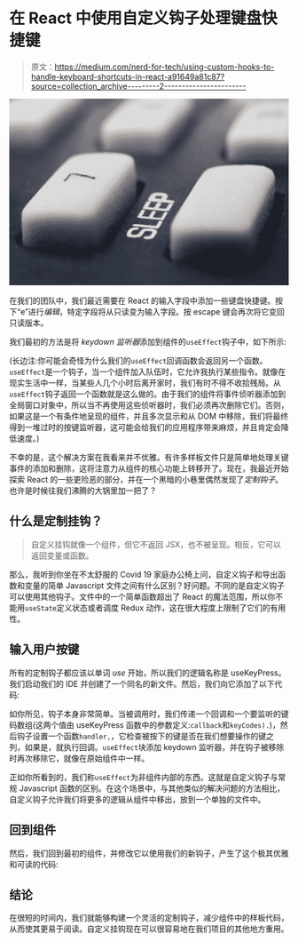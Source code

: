 # 在 React 中使用自定义钩子处理键盘快捷键

> 原文：<https://medium.com/nerd-for-tech/using-custom-hooks-to-handle-keyboard-shortcuts-in-react-a91649a81c87?source=collection_archive---------2----------------------->

![](img/aa18ff022892835086687d4066a4aed7.png)

在我们的团队中，我们最近需要在 React 的输入字段中添加一些键盘快捷键。按下“e”进行*编辑*，特定字段将从只读变为输入字段。按 escape 键会再次将它变回只读版本。

我们最初的方法是将 *keydown 监听器*添加到组件的`useEffect`钩子中，如下所示:

(长边注:你可能会奇怪为什么我们的`useEffect`回调函数会返回另一个函数。`useEffect`是一个钩子，当一个组件加入队伍时，它允许我执行某些指令。就像在现实生活中一样，当某些人几个小时后离开家时，我们有时不得不收拾残局。从`useEffect`钩子返回一个函数就是这么做的。由于我们的组件将事件侦听器添加到全局窗口对象中，所以当不再使用这些侦听器时，我们必须再次删除它们。否则，如果这是一个有条件地呈现的组件，并且多次显示和从 DOM 中移除，我们将最终得到一堆过时的按键监听器，这可能会给我们的应用程序带来麻烦，并且肯定会降低速度。)

不幸的是，这个解决方案在我看来并不优雅。有许多样板文件只是简单地处理关键事件的添加和删除，这将注意力从组件的核心功能上转移开了。现在，我最近开始探索 React 的一些更险恶的部分，并在一个黑暗的小巷里偶然发现了*定制钩子*。也许是时候往我们沸腾的大锅里加一把了？

## 什么是定制挂钩？

> 自定义挂钩就像一个组件，但它不返回 JSX，也不被呈现。相反，它可以返回变量或函数。

那么，我听到你坐在不太舒服的 Covid 19 家庭办公椅上问，自定义钩子和导出函数和变量的简单 Javascript 文件之间有什么区别？好问题。不同的是自定义钩子可以使用其他钩子。文件中的一个简单函数超出了 React 的魔法范围，所以你不能用`useState`定义状态或者调度 Redux 动作，这在很大程度上限制了它们的有用性。

## 输入用户按键

所有的定制钩子都应该以单词 *use* 开始，所以我们的逻辑名称是 useKeyPress。我们启动我们的 IDE 并创建了一个同名的新文件。然后，我们向它添加了以下代码:

如你所见，钩子本身非常简单。当被调用时，我们传递一个回调和一个要监听的键码数组(这两个值由 useKeyPress 函数中的参数定义:`callback`和`keyCodes).`)，然后钩子设置一个函数`handler,`，它检查被按下的键是否在我们想要操作的键之列，如果是，就执行回调。`useEffect`块添加 keydown 监听器，并在钩子被移除时再次移除它，就像在原始组件中一样。

正如你所看到的，我们称`useEffect`为非组件内部的东西。这就是自定义钩子与常规 Javascript 函数的区别。在这个场景中，与其他类似的解决问题的方法相比，自定义钩子允许我们将更多的逻辑从组件中移出，放到一个单独的文件中。

## 回到组件

然后，我们回到最初的组件，并修改它以使用我们的新钩子，产生了这个极其优雅和可读的代码:

## 结论

在很短的时间内，我们就能够构建一个灵活的定制钩子，减少组件中的样板代码，从而使其更易于阅读。自定义挂钩现在可以很容易地在我们项目的其他地方重用。